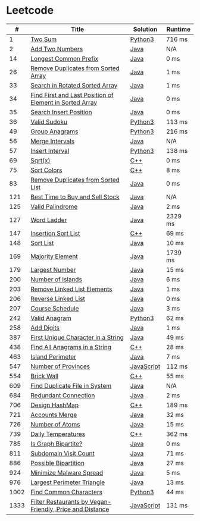 # Leetcode

| # | Title | Solution | Runtime |
|---| ----- | -------- | ------- |
|1|[ Two Sum](https://leetcode.com/problems/two-sum/)|[Python3](./solutions/1.%20Two%20Sum.py)|716 ms|
|2|[ Add Two Numbers](https://leetcode.com/problems/add-two-numbers/)|[Java](./solutions/2.%20Add%20Two%20Numbers.java)|N/A|
|14|[ Longest Common Prefix](https://leetcode.com/problems/longest-common-prefix/)|[Java](./solutions/14.%20Longest%20Common%20Prefix.java)|0 ms|
|26|[ Remove Duplicates from Sorted Array](https://leetcode.com/problems/remove-duplicates-from-sorted-array/)|[Java](./solutions/26.%20Remove%20Duplicates%20from%20Sorted%20Array.java)|1 ms|
|33|[ Search in Rotated Sorted Array](https://leetcode.com/problems/search-in-rotated-sorted-array/)|[Java](./solutions/33.%20Search%20in%20Rotated%20Sorted%20Array.java)|1 ms|
|34|[ Find First and Last Position of Element in Sorted Array](https://leetcode.com/problems/find-first-and-last-position-of-element-in-sorted-array/)|[Java](./solutions/34.%20Find%20First%20and%20Last%20Position%20of%20Element%20in%20Sorted%20Array.java)|0 ms|
|35|[ Search Insert Position](https://leetcode.com/problems/search-insert-position/)|[Java](./solutions/35.%20Search%20Insert%20Position.java)|0 ms|
|36|[ Valid Sudoku](https://leetcode.com/problems/valid-sudoku/)|[Python3](./solutions/36.%20Valid%20Sudoku.py)|113 ms|
|49|[ Group Anagrams](https://leetcode.com/problems/group-anagrams/)|[Python3](./solutions/49.%20Group%20Anagrams.py)|216 ms|
|56|[ Merge Intervals](https://leetcode.com/problems/merge-intervals/)|[Java](./solutions/56.%20Merge%20Intervals.java)|N/A|
|57|[ Insert Interval](https://leetcode.com/problems/insert-interval/)|[Python3](./solutions/57.%20Insert%20Interval.py)|138 ms|
|69|[ Sqrt(x)](https://leetcode.com/problems/sqrtx/)|[C++](./solutions/69.%20Sqrt(x).cpp)|0 ms|
|75|[ Sort Colors](https://leetcode.com/problems/sort-colors/)|[C++](./solutions/75.%20Sort%20Colors.cpp)|8 ms|
|83|[ Remove Duplicates from Sorted List](https://leetcode.com/problems/remove-duplicates-from-sorted-list/)|[Java](./solutions/83.%20Remove%20Duplicates%20from%20Sorted%20List.java)|0 ms|
|121|[ Best Time to Buy and Sell Stock](https://leetcode.com/problems/best-time-to-buy-and-sell-stock/)|[Java](./solutions/121.%20Best%20Time%20to%20Buy%20and%20Sell%20Stock.java)|N/A|
|125|[ Valid Palindrome](https://leetcode.com/problems/valid-palindrome/)|[Java](./solutions/125.%20Valid%20Palindrome.java)|2 ms|
|127|[ Word Ladder](https://leetcode.com/problems/word-ladder/)|[Java](./solutions/127.%20Word%20Ladder.java)|2329 ms|
|147|[ Insertion Sort List](https://leetcode.com/problems/insertion-sort-list/)|[C++](./solutions/147.%20Insertion%20Sort%20List.cpp)|69 ms|
|148|[ Sort List](https://leetcode.com/problems/sort-list/)|[Java](./solutions/148.%20Sort%20List.java)|10 ms|
|169|[ Majority Element](https://leetcode.com/problems/majority-element/)|[Java](./solutions/169.%20Majority%20Element.java)|1739 ms|
|179|[ Largest Number](https://leetcode.com/problems/largest-number/)|[Java](./solutions/179.%20Largest%20Number.java)|15 ms|
|200|[ Number of Islands](https://leetcode.com/problems/number-of-islands/)|[Java](./solutions/200.%20Number%20of%20Islands.java)|6 ms|
|203|[ Remove Linked List Elements](https://leetcode.com/problems/remove-linked-list-elements/)|[Java](./solutions/203.%20Remove%20Linked%20List%20Elements.java)|1 ms|
|206|[ Reverse Linked List](https://leetcode.com/problems/reverse-linked-list/)|[Java](./solutions/206.%20Reverse%20Linked%20List.java)|0 ms|
|207|[ Course Schedule](https://leetcode.com/problems/course-schedule/)|[Java](./solutions/207.%20Course%20Schedule.java)|3 ms|
|242|[ Valid Anagram](https://leetcode.com/problems/valid-anagram/)|[Python3](./solutions/242.%20Valid%20Anagram.py)|62 ms|
|258|[ Add Digits](https://leetcode.com/problems/add-digits/)|[Java](./solutions/258.%20Add%20Digits.java)|1 ms|
|387|[ First Unique Character in a String](https://leetcode.com/problems/first-unique-character-in-a-string/)|[Java](./solutions/387.%20First%20Unique%20Character%20in%20a%20String.java)|49 ms|
|438|[ Find All Anagrams in a String](https://leetcode.com/problems/find-all-anagrams-in-a-string/)|[C++](./solutions/438.%20Find%20All%20Anagrams%20in%20a%20String.cpp)|28 ms|
|463|[ Island Perimeter](https://leetcode.com/problems/island-perimeter/)|[Java](./solutions/463.%20Island%20Perimeter.java)|7 ms|
|547|[ Number of Provinces](https://leetcode.com/problems/number-of-provinces/)|[JavaScript](./solutions/547.%20Number%20of%20Provinces.js)|112 ms|
|554|[ Brick Wall](https://leetcode.com/problems/brick-wall/)|[C++](./solutions/554.%20Brick%20Wall.cpp)|55 ms|
|609|[ Find Duplicate File in System](https://leetcode.com/problems/find-duplicate-file-in-system/)|[Java](./solutions/609.%20Find%20Duplicate%20File%20in%20System.java)|N/A|
|684|[ Redundant Connection](https://leetcode.com/problems/redundant-connection/)|[Java](./solutions/684.%20Redundant%20Connection.java)|2 ms|
|706|[ Design HashMap](https://leetcode.com/problems/design-hashmap/)|[C++](./solutions/706.%20Design%20HashMap.cpp)|189 ms|
|721|[ Accounts Merge](https://leetcode.com/problems/accounts-merge/)|[Java](./solutions/721.%20Accounts%20Merge.java)|32 ms|
|726|[ Number of Atoms](https://leetcode.com/problems/number-of-atoms/)|[Java](./solutions/726.%20Number%20of%20Atoms.java)|15 ms|
|739|[ Daily Temperatures](https://leetcode.com/problems/daily-temperatures/)|[C++](./solutions/739.%20Daily%20Temperatures.cpp)|362 ms|
|785|[ Is Graph Bipartite?](https://leetcode.com/problems/is-graph-bipartite/)|[Java](./solutions/785.%20Is%20Graph%20Bipartite%3F.java)|0 ms|
|811|[ Subdomain Visit Count](https://leetcode.com/problems/subdomain-visit-count/)|[Java](./solutions/811.%20Subdomain%20Visit%20Count.java)|71 ms|
|886|[ Possible Bipartition](https://leetcode.com/problems/possible-bipartition/)|[Java](./solutions/886.%20Possible%20Bipartition.java)|27 ms|
|924|[ Minimize Malware Spread](https://leetcode.com/problems/minimize-malware-spread/)|[Java](./solutions/924.%20Minimize%20Malware%20Spread.java)|5 ms|
|976|[ Largest Perimeter Triangle](https://leetcode.com/problems/largest-perimeter-triangle/)|[Java](./solutions/976.%20Largest%20Perimeter%20Triangle.java)|13 ms|
|1002|[ Find Common Characters](https://leetcode.com/problems/find-common-characters/)|[Python3](./solutions/1002.%20Find%20Common%20Characters.py)|44 ms|
|1333|[ Filter Restaurants by Vegan-Friendly, Price and Distance](https://leetcode.com/problems/filter-restaurants-by-vegan-friendly-price-and-distance/)|[JavaScript](./solutions/1333.%20Filter%20Restaurants%20by%20Vegan-Friendly%2C%20Price%20and%20Distance.js)|131 ms|
